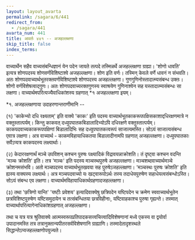 ```yaml
---
layout: layout_avarta
permalink: /sagara/6/441
redirect_from:
  - /sagara/441
avarta_num: 441
title: आवर्तः ४४१ -- अजहल्लक्षणा
skip_title: false
index_terms: 
---
```


वाच्यार्थेन सहैव वाच्यसंबन्धिज्ञानं येन
पदेन जायते तत्पदे तस्मिन्नर्थे अजहल्लक्षणा ग्राह्या। 'शोणो धावति' इत्यत्र
शोणपदस्य शोणवर्णविशिष्टाश्वे अजहल्लक्षणा। शोण इति वर्णः।
तस्मिन् केवले वर्णे धावनं न संभवति। अतः शोणपदवाच्यार्थभूतरक्तवर्णविशिष्टाश्वे शोणपदस्य अजहल्लक्षणा। गुणगुणिनोस्तादात्म्यसंबन्ध उक्तः।
शोणो वर्णविशेषत्वाद्गुणः। अतः शोणपदवाच्यरक्तगुणस्य स्वाश्रयेण गुणिनाश्वेन सह यस्तादात्म्यसंबन्धः सा लक्षणा। वाच्यार्थमपरित्यज्यैवाधिकांशस्य
ग्रहणात् *१ अजहल्लक्षणा इयम्।

<div class="footnote" markdown="1">
*१. अजहल्लक्षणाया उदाहरणान्तराणीमानि --

(१) 'काकेभ्यो दधि रक्ष्यताम्' इति वाक्ये 'काकः' इति पदस्य वाच्यार्थभूतकाकरूपपक्षिसकाशाद्दधिरक्षणमात्रे न वक्तुस्तात्पर्यम्। किन्तु काकवत् दध्युपघातकबिडालादिभ्योऽपि दधिरक्षणे वक्तुस्तात्पर्यम्। काकपदवाच्यकाकरूपपक्षिणां बिडालादिभिः सह
दध्युपघातकत्वरूपं साजात्यमस्ति। सोऽयं साजात्यसंबन्ध एवात्र लक्षणा। अत्र वाच्यार्थ -
काकमविहायाधिकतया बिडालादीनामपि ग्रहणात् अजहल्लक्षणा। दध्युपघातकाः सर्वेऽप्यत्र
काकपदस्य लक्ष्यार्थाः।

(२) केदाररक्षणार्थं मञ्चे उपविशन् कश्चन पुरुषः पक्ष्यादिकं विद्रावयन्नाक्रोशति।
तं दृष्ट्वा कश्चन वदन्ति 'मञ्चः क्रोशति' इति। तत्र 'मञ्चः' इति पदस्य मञ्चस्थपुरुषे
अजहल्लक्षणा। मञ्चशब्दवाच्यार्थमञ्चे क्रोशनमसंभवि। अतो मञ्चपदस्य वाच्यार्थभूतखवया सह पुरुषेऽजहल्लक्षणा। 'मञ्चस्थः पुरुषः क्रोशति' इति ह्यस्य वाक्यस्य लक्ष्यार्थः।
अत्र मञ्चपदवाच्यो यः खट्वारूपोऽर्थः तस्य तदाधेयपुरुषेण सहाधेयत्वसंबन्धोऽस्ति।
सोऽयं संबन्ध एव लक्षणा। वाच्यार्थमविहायाधिकार्थग्रहणादजहल्लक्षणा।

(३) तथा 'छत्रिणो यान्ति' 'यष्टीः प्रवेशय' इत्यादिवाक्येषु छत्रिपदेन
यष्टिपदेन च क्रमेण स्ववाच्यार्थभूतेन छत्रविशिष्टपुरुषेण यष्टिसमुदायेन च तत्संबन्धितया
छत्रविहीनाः, यष्टिवाहकाश्च पुरुषा गृह्यन्ते। तस्मात् वाच्यार्थापरित्यागेनाधिकांशग्रहणात् अजहल्लक्षणा।

तथा च यत्र यत्र श्रुतिवाक्ये आत्मस्वरूपप्रतिपादकसत्त्वचित्त्वादिविशेषणानां मध्ये
एकस्य वा द्वयोर्वा उपादानमस्ति तत्र तत्रानुक्तान्यपीतरसर्वविशेषणानि ग्राह्याणि। तस्मादेतादृशस्थले सिद्धान्तेऽप्यजहल्लक्षणोपयुज्यते।
</div>
